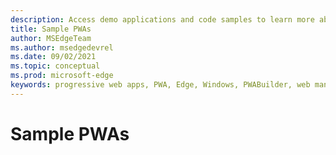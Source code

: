 ```yaml
---
description: Access demo applications and code samples to learn more about how to build PWAs.
title: Sample PWAs
author: MSEdgeTeam
ms.author: msedgedevrel
ms.date: 09/02/2021
ms.topic: conceptual
ms.prod: microsoft-edge
keywords: progressive web apps, PWA, Edge, Windows, PWABuilder, web manifest, service worker, push
---
```

# Sample PWAs